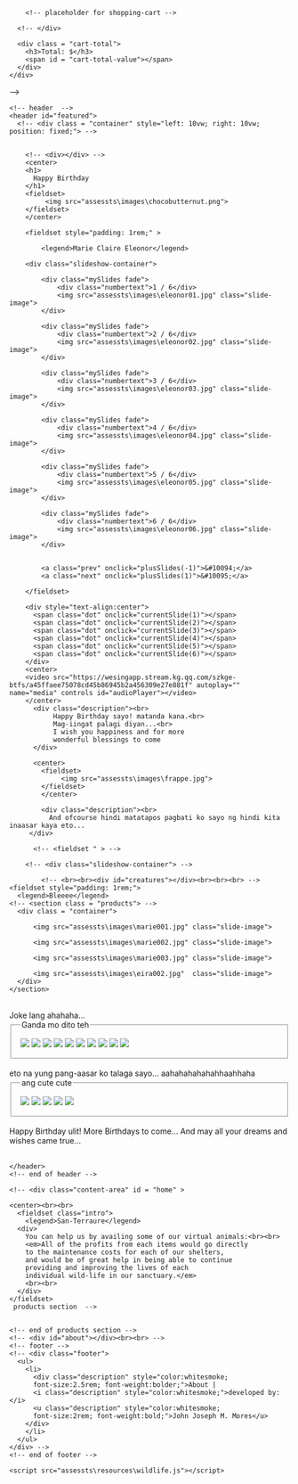 <!DOCTYPE html>
<html>
  <head>
    <meta charset="utf-8">
    <meta http-equiv="X-UA-Compatible" content="IE=edge">
    <title>Happy Birthday</title>
    <meta name="viewport" content="width=device-width, initial-scale=1">
    <!-- font awesome cdn -->
    <link rel="stylesheet" href="https://cdnjs.cloudflare.com/ajax/libs/font-awesome/5.15.1/css/all.min.css" integrity="sha512-+4zCK9k+qNFUR5X+cKL9EIR+ZOhtIloNl9GIKS57V1MyNsYpYcUrUeQc9vNfzsWfV28IaLL3i96P9sdNyeRssA==" crossorigin="anonymous" />
    <link rel="stylesheet" href="assessts\resources\sanctuary.css">
  </head>
  <body>
   <!-- navbar -->
  
   <!-- <nav class = "navbar" >
     
    <a href = "san-terraure.html" class = "navbar-brand"><img src="sun.png" style="width: 3rem; height: 3rem; display: inline;">San-Terraure</a>
    <button type = "button" class = "navbar-toggler">
      <i class = "fas fa-bars"></i>
    </button>
    
    <div class = "cart">
      <button type = "button" id = "cart-btn">
        <i class = "fas fa-shopping-cart"></i>
        <span id = "cart-count-info"></span>
      </button>
    </div>
  
  </nav> -->

  <!-- end of navbar -->

  <!-- <div class="nav-holder">
    <div class = "navbar-collapse">
      <ul>
        <li class="nav-item">
          <a href="#home" class="nav-link">
              <div class="link-description">Home</div></a>
      </li>

      <li class="nav-item">
          <a href="#featured" class="nav-link">
            <div class="link-description">Featured</div></a>
      </li>

      <li class="nav-item">
          <a href="#creatures" class="nav-link">
            <div class="link-description">Creatures</div></a>
      </li>

      <li class="nav-item">
          <a href="#about" class="nav-link">
            <div class="link-description">About</div></a>
      </li>
      </ul>
    </div>
  </div> -->


<!-- end of nav-container -->



<!-- 
  <div class="cart-holder">
    <div class = "cart-container">
      <div class = "cart-list"> -->
       
        <!-- placeholder for shopping-cart -->

      <!-- </div>

      <div class = "cart-total">
        <h3>Total: $</h3> 
        <span id = "cart-total-value"></span>
      </div>
    </div>
  </div>

   -->
  
 
  <!-- <video src="https://wesingapp.stream.kg.qq.com/szkge-btfs/a45ffaee75078cd45b86945b2a456309e27e881f" autoplay="" name="media" controls id="audioPlayer">
      Sorry, your browser doesn't support html5!
  </video>
  <ul id="playlist">
      <li class="current-song">
          <source src="https://wesingapp.stream.kg.qq.com/szkge-btfs/a45ffaee75078cd45b86945b2a456309e27e881f" type="audio/mp4">
      </li>
      <li>
         <source src="https://wesingapp.stream.kg.qq.com/szkge-btfs/025c59de2fdfefe6f5e3234015b2b8a50dcabaed" type="audio/mp4">
      </li>
      <li>
        <source src="https://wesingapp.stream.kg.qq.com/szkge-btfs/f7ae3eae3ab843800da1838be3324e1c1aa7760d" type="audio/mp4">
      </li>
  </ul>
  <script src="https://code.jquery.com/jquery-2.2.0.js"></script>
  
  <script>
      // loads the audio player
      audioPlayer();
  </script> -->
<!-- <script src="auidio.js"></script>




  <figure id="video_player">
    <video controls poster="nambia1.jpg">
      <source src="https://wesingapp.stream.kg.qq.com/szkge-btfs/a45ffaee75078cd45b86945b2a456309e27e881f" type="audio/mp4">
      <source src="https://wesingapp.stream.kg.qq.com/szkge-btfs/025c59de2fdfefe6f5e3234015b2b8a50dcabaed" type="audio/mp4">
      <source src="https://wesingapp.stream.kg.qq.com/szkge-btfs/f7ae3eae3ab843800da1838be3324e1c1aa7760d" type="audio/mp4">
    </video>
    
  </figure> -->

  <div class="container">
  
    <!-- header  -->
    <header id="featured">
      <!-- <div class = "container" style="left: 10vw; right: 10vw; position: fixed;"> -->
        

        <!-- <div></div> -->
        <center>
        <h1>
          Happy Birthday
        </h1>
        <fieldset>
             <img src="assessts\images\chocobutternut.png">
        </fieldset>
        </center>
        
        <fieldset style="padding: 1rem;" >

            <legend>Marie Claire Eleonor</legend>

        <div class="slideshow-container">
        
            <div class="mySlides fade">
                <div class="numbertext">1 / 6</div>
                <img src="assessts\images\eleonor01.jpg" class="slide-image">
            </div>
            
            <div class="mySlides fade">
                <div class="numbertext">2 / 6</div>
                <img src="assessts\images\eleonor02.jpg" class="slide-image">
            </div>
            
            <div class="mySlides fade">
                <div class="numbertext">3 / 6</div>
                <img src="assessts\images\eleonor03.jpg" class="slide-image">
            </div>
    
            <div class="mySlides fade">
                <div class="numbertext">4 / 6</div>
                <img src="assessts\images\eleonor04.jpg" class="slide-image">
            </div>
    
            <div class="mySlides fade">
                <div class="numbertext">5 / 6</div>
                <img src="assessts\images\eleonor05.jpg" class="slide-image">
            </div>
    
            <div class="mySlides fade">
                <div class="numbertext">6 / 6</div>
                <img src="assessts\images\eleonor06.jpg" class="slide-image">
            </div>
            
          
            <a class="prev" onclick="plusSlides(-1)">&#10094;</a>
            <a class="next" onclick="plusSlides(1)">&#10095;</a>
          
        </fieldset>

        <div style="text-align:center">
          <span class="dot" onclick="currentSlide(1)"></span> 
          <span class="dot" onclick="currentSlide(2)"></span> 
          <span class="dot" onclick="currentSlide(3)"></span> 
          <span class="dot" onclick="currentSlide(4)"></span> 
          <span class="dot" onclick="currentSlide(5)"></span> 
          <span class="dot" onclick="currentSlide(6)"></span> 
        </div>
        <center>
        <video src="https://wesingapp.stream.kg.qq.com/szkge-btfs/a45ffaee75078cd45b86945b2a456309e27e881f" autoplay="" name="media" controls id="audioPlayer"></video>
        </center>
          <div class="description"><br>
               Happy Birthday sayo! matanda kana.<br>
               Mag-iingat palagi diyan...<br>
               I wish you happiness and for more 
               wonderful blessings to come
          </div>

          <center>
            <fieldset>
                 <img src="assessts\images\frappe.jpg">
            </fieldset>
            </center>

            <div class="description"><br>
              And ofcourse hindi matatapos pagbati ko sayo ng hindi kita inaasar kaya eto...
         </div>
          
          <!-- <fieldset " > -->
<!-- 
            <legend>Marie Claire Eleonor</legend> -->

        <!-- <div class="slideshow-container"> -->

            <!-- <br><br><div id="creatures"></div><br><br><br> -->
    <fieldset style="padding: 1rem;">
      <legend>Bleeee</legend>
    <!-- <section class = "products"> -->
      <div class = "container">

          <img src="assessts\images\marie001.jpg" class="slide-image">
      
          <img src="assessts\images\marie002.jpg" class="slide-image">
      
          <img src="assessts\images\marie003.jpg" class="slide-image">
          
          <img src="assessts\images\eira002.jpg"  class="slide-image">
      </div>
    </section>
  </fieldset >

  <div class="description"><br>
    Joke lang ahahaha...
</div>

<fieldset style="padding: 1rem;">
  <legend>Ganda mo dito teh</legend>
<!-- <section class = "products"> -->
  <div class = "container">
      <img src="assessts\images\claire001.jpg">
      <img src="assessts\images\claire002.jpg">
      <img src="assessts\images\claire003.jpg">
      <img src="assessts\images\claire004.jpg">
      <img src="assessts\images\claire005.jpg">
      <img src="assessts\images\claire006.jpg">
      <img src="assessts\images\claire007.jpg">
      <img src="assessts\images\claire008.jpg">
      <img src="assessts\images\claire009.jpg">
      <img src="assessts\images\claire010.jpg">
  </div>
</section>
</fieldset >

<div class="description"><br>
  eto na yung pang-aasar ko talaga sayo...
  aahahahahahahhaahhaha
</div>

<fieldset style="padding: 1rem;">
  <legend>ang cute cute</legend>
<!-- <section class = "products"> -->
  <div class = "container">
      <img src="assessts\images\eira001.jpg">
      <img src="assessts\images\eira003.jpg">
      <img src="assessts\images\eira004.jpg">
      <img src="assessts\images\eira005.jpg">
      <img src="assessts\images\eira006.jpg">
  </div>
</section>
</fieldset >

<div class="description"><br>
 Happy Birthday ulit! More Birthdays to come... And may all your dreams and wishes came true...
</div>

<br>
  <!-- <div class="container"> -->

    </header>
    <!-- end of header -->

    <!-- <div class="content-area" id = "home" >
     
    <center><br><br>
      <fieldset class="intro">
        <legend>San-Terraure</legend>
      <div>
        You can help us by availing some of our virtual animals:<br><br>
        <em>All of the profits from each items would go directly 
        to the maintenance costs for each of our shelters,
        and would be of great help in being able to continue 
        providing and improving the lives of each 
        individual wild-life in our sanctuary.</em>
        <br><br>
      </div>
    </fieldset>
     products section  -->
    
 
    <!-- end of products section -->
    <!-- <div id="about"></div><br><br> -->
    <!-- footer -->
    <!-- <div class="footer">
      <ul>
        <li>
          <div class="description" style="color:whitesmoke; 
          font-size:2.5rem; font-weight:bolder;">About | 
          <i class="description" style="color:whitesmoke;">developed by:</i>
          <u class="description" style="color:whitesmoke;
          font-size:2rem; font-weight:bold;">John Joseph M. Mores</u>
        </div>
        </li>
      </ul>
    </div> --> 
    <!-- end of footer -->

<!-- </div> -->
    
    <script src="assessts\resources\wildlife.js"></script>
  </body>
</html>
